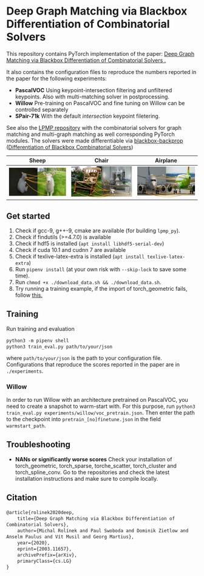 # Deep Graph Matching via Blackbox Differentiation of Combinatorial Solvers 

This repository contains PyTorch implementation of the paper: [Deep Graph Matching via Blackbox Differentiation of Combinatorial Solvers .](https://arxiv.org/abs/2003.11657) 

It also contains the configuration files to reproduce the numbers reported in the paper for the following experiments:
 * **PascalVOC** Using keypoint-intersection filtering and unfiltered keypoints. Also with multi-matching solver in postprocessing.
 * **Willow** Pre-training on PascalVOC and fine tuning on Willow can be controlled separately
 * **SPair-71k** With the default *intersection* keypoint filetering.
 
See also the [LPMP repository](https://github.com/LPMP/LPMP) with the combinatorial solvers for graph matching and multi-graph matching as well corresponding PyTorch modules. The solvers were made differentiable via [blackbox-backprop](https://github.com/martius-lab/blackbox-backprop) ([Differentiation of Blackbox Combinatorial Solvers](https://openreview.net/forum?id=BkevoJSYPB))  

Sheep |  Chair  |  Airplane    
:-------------------------:|:-------------------------:|:-------------------------:
 ![alt text](images/match_sheep.png "Sheep matching example")  |   ![alt text](images/match_chair.png "Chair matching example") | ![alt text](images/match_aero.png "Airplane matching example")


## Get started
1. Check if gcc-9, g++-9, cmake are available (for building `lpmp_py`).
1. Check if findutils (>=4.7.0) is available
1. Check if hdf5 is installed (``apt install libhdf5-serial-dev``)
1. Check if cuda 10.1 and cudnn 7 are available
1. Check if texlive-latex-extra is installed (``apt install texlive-latex-extra``)
1. Run ``pipenv install`` (at your own risk with `--skip-lock` to save some time).
1. Run ``chmod +x ./download_data.sh && ./download_data.sh``.
1. Try running a training example, if the import of torch_geometric fails, follow [this.](https://pytorch-geometric.readthedocs.io/en/latest/notes/installation.html)

## Training

Run training and evaluation

```
python3 -m pipenv shell
python3 train_eval.py path/to/your/json
``` 

where ``path/to/your/json`` is the path to your configuration file. Configurations that reproduce the scores reported in the paper are in ``./experiments``.

### Willow 
In order to run Willow with an architecture pretrained on PascalVOC, you need to create a snapshot to warm-start with. For this purpose, run ``python3 train_eval.py experiments/willow/voc_pretrain.json``. Then enter the path to the checkpoint into `pretrain_[no]finetune.json` in the field `warmstart_path`. 

## Troubleshooting
* **NANs or significantly worse scores** Check your installation of torch_geometric, torch_sparse, torche_scatter, torch_cluster and torch_spline_conv. Go to the repositories and check the latest installation instructions and make sure to compile locally.

## Citation

```text
@article{rolinek2020deep,
    title={Deep Graph Matching via Blackbox Differentiation of Combinatorial Solvers},
    author={Michal Rolínek and Paul Swoboda and Dominik Zietlow and Anselm Paulus and Vít Musil and Georg Martius},
    year={2020},
    eprint={2003.11657},
    archivePrefix={arXiv},
    primaryClass={cs.LG}
}
```

